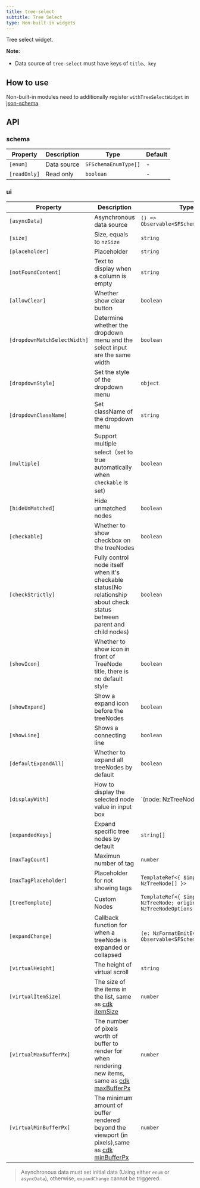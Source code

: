 ```yaml
---
title: tree-select
subtitle: Tree Select
type: Non-built-in widgets
---
```


Tree select widget.

**Note:**

- Data source of `tree-select` must have keys of `title`、`key`

## How to use

Non-built-in modules need to additionally register `withTreeSelectWidget` in [json-schema](https://github.com/hbyunzai/ng-yunzai/blob/master/src/app/shared/json-schema/index.ts#L9).

## API

### schema

| Property | Description | Type | Default |
|----------|-------------|------|---------|
| `[enum]` | Data source | `SFSchemaEnumType[]` | - |
| `[readOnly]` | Read only | `boolean` | - |

### ui

| Property | Description | Type | Default |
|----------|-------------|------|---------|
| `[asyncData]` | Asynchronous data source | `() => Observable<SFSchemaEnumType[]>` | - |
| `[size]` | Size, equals to `nzSize` | `string` | `default` |
| `[placeholder]` | Placeholder | `string` | - |
| `[notFoundContent]` | Text to display when a column is empty | `string` | - |
| `[allowClear]` | Whether show clear button | `boolean` | `false` |
| `[dropdownMatchSelectWidth]` | Determine whether the dropdown menu and the select input are the same width | `boolean` | `true` |
| `[dropdownStyle]` | Set the style of the dropdown menu | `object` | - |
| `[dropdownClassName]` | Set className of the dropdown menu | `string` | - |
| `[multiple]` | Support multiple select（set to true automatically when `checkable` is set） | `boolean` | `false` |
| `[hideUnMatched]` | Hide unmatched nodes | `boolean` | `false` |
| `[checkable]` | Whether to show checkbox on the treeNodes | `boolean` | `false` |
| `[checkStrictly]` | Fully control node itself when it's checkable status(No relationship about check status between parent and child nodes) | `boolean` | `false` |
| `[showIcon]` | Whether to show icon in front of TreeNode title, there is no default style | `boolean` | `false` |
| `[showExpand]` | Show a expand icon before the treeNodes | `boolean` | `true` |
| `[showLine]` | Shows a connecting line | `boolean` | `false` |
| `[defaultExpandAll]` | Whether to expand all treeNodes by default | `boolean` | `false` |
| `[displayWith]` | How to display the selected node value in input box | `(node: NzTreeNode) => string | undefined` | `(node: NzTreeNode) => node.title` |
| `[expandedKeys]` | Expand specific tree nodes by default | `string[]` | - |
| `[maxTagCount]` | Maximun number of tag | `number` | - |
| `[maxTagPlaceholder]` | Placeholder for not showing tags | `TemplateRef<{ $implicit: NzTreeNode[] }>` | - |
| `[treeTemplate]` | Custom Nodes | `TemplateRef<{ $implicit: NzTreeNode; origin: NzTreeNodeOptions }>` | - |
| `[expandChange]` | Callback function for when a treeNode is expanded or collapsed | `(e: NzFormatEmitEvent) => Observable<SFSchemaEnum[]>` | - |
| `[virtualHeight]` | The height of virtual scroll | `string` | `-` |
| `[virtualItemSize]` | The size of the items in the list, same as [cdk itemSize](https://material.angular.io/cdk/scrolling/api) | `number` | `28` |
| `[virtualMaxBufferPx]` | The number of pixels worth of buffer to render for when rendering new items, same as [cdk maxBufferPx](https://material.angular.io/cdk/scrolling/api) | `number` | `500` |
| `[virtualMinBufferPx]` | The minimum amount of buffer rendered beyond the viewport (in pixels),same as [cdk minBufferPx](https://material.angular.io/cdk/scrolling/api) | `number` | `28` |

> Asynchronous data must set initial data (Using either `enum` or `asyncData`), otherwise, `expandChange` cannot be triggered.
